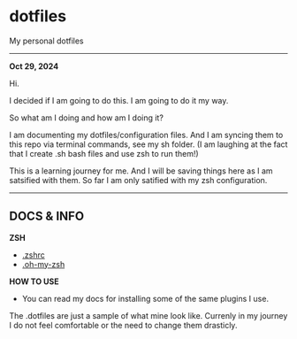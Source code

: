 # dotfiles
My personal dotfiles

---

**Oct 29, 2024**

Hi.

I decided if I am going to do this.
I am going to do it my way.


So what am I doing and how am I doing it?

I am documenting my dotfiles/configuration files. And I am syncing them to this repo via terminal commands, see my sh folder. (I am laughing at the fact that I create .sh bash files and use zsh to run them!)

This is a learning journey for me.
And I will be saving things here as I am satsified with them.
So far I am only satified with my zsh configuration.


---


## DOCS & INFO


**ZSH**
- [.zshrc](rootDOCS/zshrc.md)
- [.oh-my-zsh](rootDOCS/oh-my-zsh.md)



**HOW TO USE**
- You can read my docs for installing some of the same plugins I use.

The .dotfiles are just a sample of what mine look like. Currenly in my journey I do not feel comfortable or the need to change them drasticly.